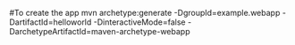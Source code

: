 #To create the app
mvn archetype:generate -DgroupId=example.webapp -DartifactId=helloworld -DinteractiveMode=false -DarchetypeArtifactId=maven-archetype-webapp